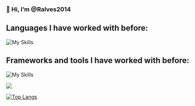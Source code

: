 <h3>👋 Hi, I’m @Ralves2014</h1>

## Languages I have worked with before:
![My Skills](https://skills.thijs.gg/icons?i=js,java,c,cs,py,html,css,postgres,kotlin)

## Frameworks and tools I have worked with before:
![My Skills](https://skills.thijs.gg/icons?i=dotnet,spring,git,linux)


![](https://komarev.com/ghpvc/?username=Ralves2014&color=red&style=flat&label=PROFILE+VIEWS)

[![Top Langs](https://github-readme-stats.vercel.app/api/top-langs/?username=jcondeco207&layout=compact&count_private=true&theme=tokyonight)](https://github.com/anuraghazra/github-readme-stats)

